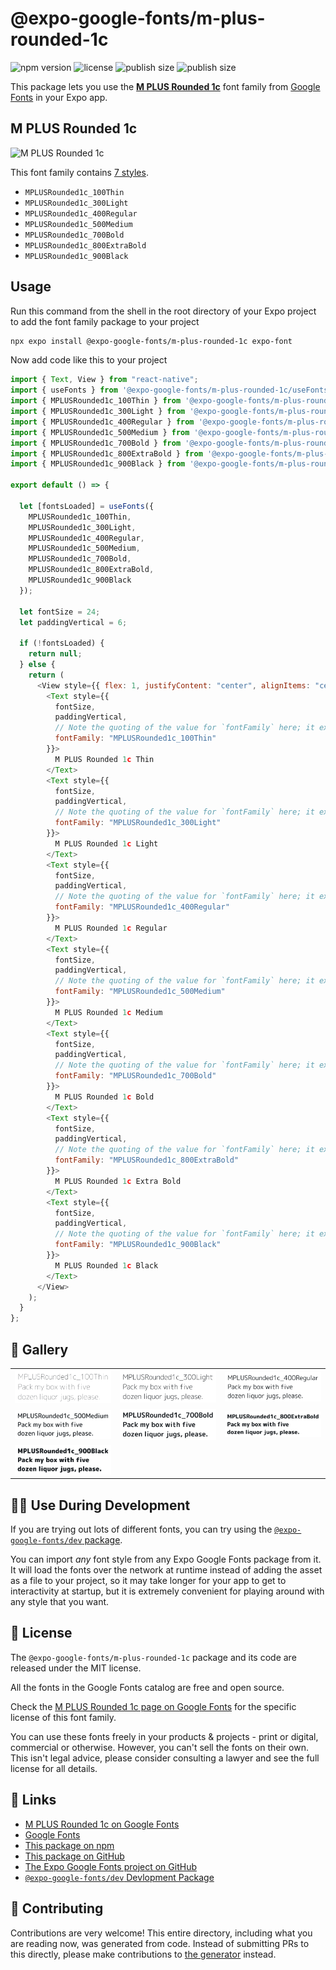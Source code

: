 # @expo-google-fonts/m-plus-rounded-1c

![npm version](https://flat.badgen.net/npm/v/@expo-google-fonts/m-plus-rounded-1c)
![license](https://flat.badgen.net/github/license/expo/google-fonts)
![publish size](https://flat.badgen.net/packagephobia/install/@expo-google-fonts/m-plus-rounded-1c)
![publish size](https://flat.badgen.net/packagephobia/publish/@expo-google-fonts/m-plus-rounded-1c)

This package lets you use the [**M PLUS Rounded 1c**](https://fonts.google.com/specimen/M+PLUS+Rounded+1c) font family from [Google Fonts](https://fonts.google.com/) in your Expo app.

## M PLUS Rounded 1c

![M PLUS Rounded 1c](./font-family.png)

This font family contains [7 styles](#-gallery).

- `MPLUSRounded1c_100Thin`
- `MPLUSRounded1c_300Light`
- `MPLUSRounded1c_400Regular`
- `MPLUSRounded1c_500Medium`
- `MPLUSRounded1c_700Bold`
- `MPLUSRounded1c_800ExtraBold`
- `MPLUSRounded1c_900Black`

## Usage

Run this command from the shell in the root directory of your Expo project to add the font family package to your project

```sh
npx expo install @expo-google-fonts/m-plus-rounded-1c expo-font
```

Now add code like this to your project

```js
import { Text, View } from "react-native";
import { useFonts } from '@expo-google-fonts/m-plus-rounded-1c/useFonts';
import { MPLUSRounded1c_100Thin } from '@expo-google-fonts/m-plus-rounded-1c/100Thin';
import { MPLUSRounded1c_300Light } from '@expo-google-fonts/m-plus-rounded-1c/300Light';
import { MPLUSRounded1c_400Regular } from '@expo-google-fonts/m-plus-rounded-1c/400Regular';
import { MPLUSRounded1c_500Medium } from '@expo-google-fonts/m-plus-rounded-1c/500Medium';
import { MPLUSRounded1c_700Bold } from '@expo-google-fonts/m-plus-rounded-1c/700Bold';
import { MPLUSRounded1c_800ExtraBold } from '@expo-google-fonts/m-plus-rounded-1c/800ExtraBold';
import { MPLUSRounded1c_900Black } from '@expo-google-fonts/m-plus-rounded-1c/900Black';

export default () => {

  let [fontsLoaded] = useFonts({
    MPLUSRounded1c_100Thin, 
    MPLUSRounded1c_300Light, 
    MPLUSRounded1c_400Regular, 
    MPLUSRounded1c_500Medium, 
    MPLUSRounded1c_700Bold, 
    MPLUSRounded1c_800ExtraBold, 
    MPLUSRounded1c_900Black
  });

  let fontSize = 24;
  let paddingVertical = 6;

  if (!fontsLoaded) {
    return null;
  } else {
    return (
      <View style={{ flex: 1, justifyContent: "center", alignItems: "center" }}>
        <Text style={{
          fontSize,
          paddingVertical,
          // Note the quoting of the value for `fontFamily` here; it expects a string!
          fontFamily: "MPLUSRounded1c_100Thin"
        }}>
          M PLUS Rounded 1c Thin
        </Text>
        <Text style={{
          fontSize,
          paddingVertical,
          // Note the quoting of the value for `fontFamily` here; it expects a string!
          fontFamily: "MPLUSRounded1c_300Light"
        }}>
          M PLUS Rounded 1c Light
        </Text>
        <Text style={{
          fontSize,
          paddingVertical,
          // Note the quoting of the value for `fontFamily` here; it expects a string!
          fontFamily: "MPLUSRounded1c_400Regular"
        }}>
          M PLUS Rounded 1c Regular
        </Text>
        <Text style={{
          fontSize,
          paddingVertical,
          // Note the quoting of the value for `fontFamily` here; it expects a string!
          fontFamily: "MPLUSRounded1c_500Medium"
        }}>
          M PLUS Rounded 1c Medium
        </Text>
        <Text style={{
          fontSize,
          paddingVertical,
          // Note the quoting of the value for `fontFamily` here; it expects a string!
          fontFamily: "MPLUSRounded1c_700Bold"
        }}>
          M PLUS Rounded 1c Bold
        </Text>
        <Text style={{
          fontSize,
          paddingVertical,
          // Note the quoting of the value for `fontFamily` here; it expects a string!
          fontFamily: "MPLUSRounded1c_800ExtraBold"
        }}>
          M PLUS Rounded 1c Extra Bold
        </Text>
        <Text style={{
          fontSize,
          paddingVertical,
          // Note the quoting of the value for `fontFamily` here; it expects a string!
          fontFamily: "MPLUSRounded1c_900Black"
        }}>
          M PLUS Rounded 1c Black
        </Text>
      </View>
    );
  }
};
```

## 🔡 Gallery


||||
|-|-|-|
|![MPLUSRounded1c_100Thin](./100Thin/MPLUSRounded1c_100Thin.ttf.png)|![MPLUSRounded1c_300Light](./300Light/MPLUSRounded1c_300Light.ttf.png)|![MPLUSRounded1c_400Regular](./400Regular/MPLUSRounded1c_400Regular.ttf.png)||
|![MPLUSRounded1c_500Medium](./500Medium/MPLUSRounded1c_500Medium.ttf.png)|![MPLUSRounded1c_700Bold](./700Bold/MPLUSRounded1c_700Bold.ttf.png)|![MPLUSRounded1c_800ExtraBold](./800ExtraBold/MPLUSRounded1c_800ExtraBold.ttf.png)||
|![MPLUSRounded1c_900Black](./900Black/MPLUSRounded1c_900Black.ttf.png)||||


## 👩‍💻 Use During Development

If you are trying out lots of different fonts, you can try using the [`@expo-google-fonts/dev` package](https://github.com/expo/google-fonts/tree/master/font-packages/dev#readme).

You can import _any_ font style from any Expo Google Fonts package from it. It will load the fonts over the network at runtime instead of adding the asset as a file to your project, so it may take longer for your app to get to interactivity at startup, but it is extremely convenient for playing around with any style that you want.


## 📖 License

The `@expo-google-fonts/m-plus-rounded-1c` package and its code are released under the MIT license.

All the fonts in the Google Fonts catalog are free and open source.

Check the [M PLUS Rounded 1c page on Google Fonts](https://fonts.google.com/specimen/M+PLUS+Rounded+1c) for the specific license of this font family.

You can use these fonts freely in your products & projects - print or digital, commercial or otherwise. However, you can't sell the fonts on their own. This isn't legal advice, please consider consulting a lawyer and see the full license for all details.

## 🔗 Links

- [M PLUS Rounded 1c on Google Fonts](https://fonts.google.com/specimen/M+PLUS+Rounded+1c)
- [Google Fonts](https://fonts.google.com/)
- [This package on npm](https://www.npmjs.com/package/@expo-google-fonts/m-plus-rounded-1c)
- [This package on GitHub](https://github.com/expo/google-fonts/tree/master/font-packages/m-plus-rounded-1c)
- [The Expo Google Fonts project on GitHub](https://github.com/expo/google-fonts)
- [`@expo-google-fonts/dev` Devlopment Package](https://github.com/expo/google-fonts/tree/master/font-packages/dev)

## 🤝 Contributing

Contributions are very welcome! This entire directory, including what you are reading now, was generated from code. Instead of submitting PRs to this directly, please make contributions to [the generator](https://github.com/expo/google-fonts/tree/master/packages/generator) instead.
